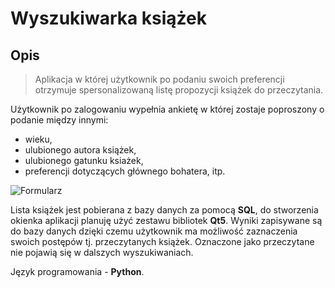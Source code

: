 # Wyszukiwarka książek 

## Opis
> Aplikacja w której użytkownik po podaniu swoich preferencji otrzymuje spersonalizowaną listę propozycji książek do przeczytania.

Użytkownik po zalogowaniu wypełnia ankietę w której zostaje poproszony o podanie między innymi:
* wieku,
* ulubionego autora książek,
* ulubionego gatunku ksiażek,
* preferencji dotyczących głównego bohatera, 
itp.

![Formularz](https://github.com/MagdalenaZimoch/Projekt-python/blob/master/Pliki%20projektu/yb1.PNG "Formularz")

Lista książek jest pobierana z bazy danych za pomocą **SQL**, do stworzenia okienka aplikacji planuję użyć zestawu bibliotek **Qt5**. Wyniki zapisywane są do bazy danych dzięki czemu użytkownik ma możliwość zaznaczenia swoich postępów tj. przeczytanych książek. Oznaczone jako przeczytane nie pojawią się w dalszych wyszukiwaniach. 

Język programowania - **Python**.

